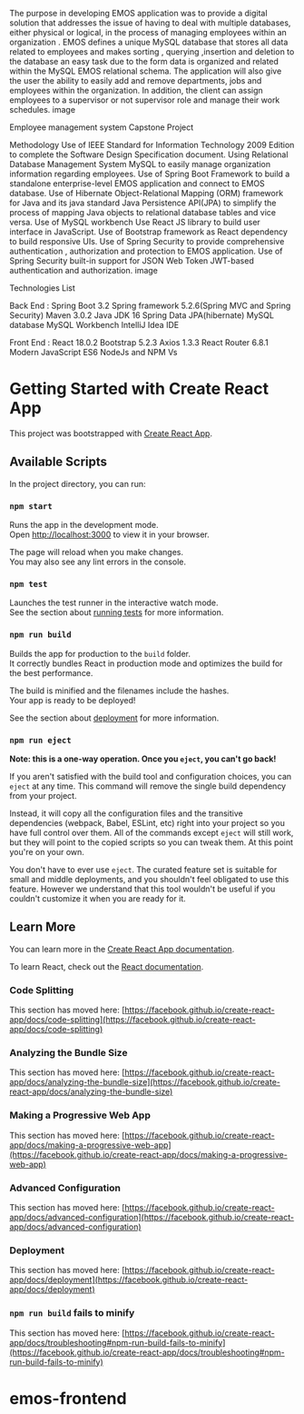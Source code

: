 The purpose in developing EMOS application was to provide a digital solution that addresses the issue of having to deal with multiple databases, either physical or logical, in the process of managing employees within an organization . EMOS defines a unique MySQL database that stores all data related to employees and makes sorting , querying ,insertion and deletion to the database an easy task due to the form data is organized and related within the MySQL EMOS relational schema. The application will also give the user the ability to easily add and remove departments, jobs and employees within the organization. In addition, the client can assign employees to a supervisor or not supervisor role and manage their work schedules. image

Employee management system Capstone Project

Methodology Use of IEEE Standard for Information Technology 2009 Edition to complete the Software Design Specification document. Using Relational Database Management System MySQL to easily manage organization information regarding employees. Use of Spring Boot Framework to build a standalone enterprise-level EMOS application and connect to EMOS database. Use of Hibernate Object-Relational Mapping (ORM) framework for Java and its java standard Java Persistence API(JPA) to simplify the process of mapping Java objects to relational database tables and vice versa. Use of MySQL workbench Use React JS library to build user interface in JavaScript. Use of Bootstrap framework as React dependency to build responsive UIs. Use of Spring Security to provide comprehensive authentication , authorization and protection to EMOS application. Use of Spring Security built-in support for JSON Web Token JWT-based authentication and authorization. image

Technologies List

Back End : Spring Boot 3.2 Spring framework 5.2.6(Spring MVC and Spring Security) Maven 3.0.2 Java JDK 16 Spring Data JPA(hibernate) MySQL database MySQL Workbench IntelliJ Idea IDE

Front End : React 18.0.2 Bootstrap 5.2.3 Axios 1.3.3 React Router 6.8.1 Modern JavaScript ES6 NodeJs and NPM Vs


# Getting Started with Create React App

This project was bootstrapped with [Create React App](https://github.com/facebook/create-react-app).

## Available Scripts

In the project directory, you can run:

### `npm start`

Runs the app in the development mode.\
Open [http://localhost:3000](http://localhost:3000) to view it in your browser.

The page will reload when you make changes.\
You may also see any lint errors in the console.

### `npm test`

Launches the test runner in the interactive watch mode.\
See the section about [running tests](https://facebook.github.io/create-react-app/docs/running-tests) for more information.

### `npm run build`

Builds the app for production to the `build` folder.\
It correctly bundles React in production mode and optimizes the build for the best performance.

The build is minified and the filenames include the hashes.\
Your app is ready to be deployed!

See the section about [deployment](https://facebook.github.io/create-react-app/docs/deployment) for more information.

### `npm run eject`

**Note: this is a one-way operation. Once you `eject`, you can't go back!**

If you aren't satisfied with the build tool and configuration choices, you can `eject` at any time. This command will remove the single build dependency from your project.

Instead, it will copy all the configuration files and the transitive dependencies (webpack, Babel, ESLint, etc) right into your project so you have full control over them. All of the commands except `eject` will still work, but they will point to the copied scripts so you can tweak them. At this point you're on your own.

You don't have to ever use `eject`. The curated feature set is suitable for small and middle deployments, and you shouldn't feel obligated to use this feature. However we understand that this tool wouldn't be useful if you couldn't customize it when you are ready for it.

## Learn More

You can learn more in the [Create React App documentation](https://facebook.github.io/create-react-app/docs/getting-started).

To learn React, check out the [React documentation](https://reactjs.org/).

### Code Splitting

This section has moved here: [https://facebook.github.io/create-react-app/docs/code-splitting](https://facebook.github.io/create-react-app/docs/code-splitting)

### Analyzing the Bundle Size

This section has moved here: [https://facebook.github.io/create-react-app/docs/analyzing-the-bundle-size](https://facebook.github.io/create-react-app/docs/analyzing-the-bundle-size)

### Making a Progressive Web App

This section has moved here: [https://facebook.github.io/create-react-app/docs/making-a-progressive-web-app](https://facebook.github.io/create-react-app/docs/making-a-progressive-web-app)

### Advanced Configuration

This section has moved here: [https://facebook.github.io/create-react-app/docs/advanced-configuration](https://facebook.github.io/create-react-app/docs/advanced-configuration)

### Deployment

This section has moved here: [https://facebook.github.io/create-react-app/docs/deployment](https://facebook.github.io/create-react-app/docs/deployment)

### `npm run build` fails to minify

This section has moved here: [https://facebook.github.io/create-react-app/docs/troubleshooting#npm-run-build-fails-to-minify](https://facebook.github.io/create-react-app/docs/troubleshooting#npm-run-build-fails-to-minify)
# emos-frontend

